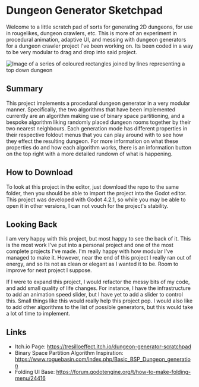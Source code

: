 # Dungeon Generator Sketchpad

Welcome to a little scratch pad of sorts for generating 2D dungeons, for use in rougelikes, dungeon crawlers, etc. This is more of an experiment in procedural animation, adaptive UI, and messing with dungeon generators for a dungeon crawler project I've been working on. Its been coded in a way to be very modular to drag and drop into said project.

![Image of a series of coloured rectangles joined by lines representing a top down dungeon](https://img.itch.zone/aW1hZ2UvMjQ4NTk1OS8xNDc2NzIyOS5wbmc=/original/7989cT.png)

## Summary

This project implements a procedural dungeon generator in a very modular manner. Specifically, the two algorithms that have been implemented currently are an algorithm making use of binary space partitioning, and a bespoke algorithm liking randomly placed dungeon rooms together by their two nearest neighbours. Each generation mode has different properties in their respective foldout menus that you can play around with to see how they effect the resulting dungeon. For more information on what these properties do and how each algorithm works, there is an information button on the top right with a more detailed rundown of what is happening.

## How to Download

To look at this project in the editor, just download the repo to the same folder, then you should be able to import the project into the Godot editor. This project was developed with Godot 4.2.1, so while you may be able to open it in other versions, I can not vouch for the project's stability.

## Looking Back

I am very happy with this project, but most happy to see the back of it.  This is the most work I've put into a personal project and one of the most complete projects I've made. I'm really happy with how modular I've managed to make it. However, near the end of this project I really ran out of energy, and so its not as clean or elegant as I wanted it to be. Room to improve for next project I suppose.

If I were to expand this project, I would refactor the messy bits of my code, and add small quality of life changes. For instance, I have the infrastructure to add an animation speed slider,  but I have yet to add a slider to control this. Small things like this would really help this project pop. I would also like to add other algorithms to the list of possible generators, but this would take a lot of time to implement.

## Links

 - Itch.io Page: https://tresilloeffect.itch.io/dungeon-generator-scratchpad
 - Binary Space Partition Algorithm Inspiration: https://www.roguebasin.com/index.php/Basic_BSP_Dungeon_generation
 - Folding UI Base: https://forum.godotengine.org/t/how-to-make-folding-menu/24416
